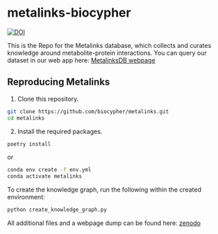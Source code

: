 # metalinks-biocypher 
[![DOI](https://zenodo.org/badge/DOI/10.5281/zenodo.10200150.svg)](https://doi.org/10.5281/zenodo.10200150)

This is the Repo for the Metalinks database, which collects and curates
knowledge around metabolite-protein interactions. You can query our dataset in
our web app here: [MetalinksDB webpage](https://metalinks.omnipathdb.org/)

## Reproducing Metalinks

1. Clone this repository.

```bash
git clone https://github.com/biocypher/metalinks.git
cd metalinks
```

2. Install the required packages.

```bash
poetry install
```

or

```bash 
conda env create -f env.yml
conda activate metalinks
```

To create the knowledge graph, run the following within the created environment:
```bash 
python create_knowledge_graph.py
```

<!-- TODO rest -->

All additional files and a webpage dump can be found here:
[zenodo](https://zenodo.org/records/10200150)

